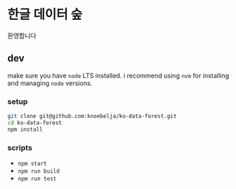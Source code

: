 # 한글 데이터 숲

환영합니다

## dev

make sure you have `node` LTS installed. i recommend using `nvm` for installing and managing `node` versions.

### setup
```bash
git clone git@github.com:knoebelja/ko-data-forest.git
cd ko-data-forest
npm install
```

### scripts
- `npm start`
- `npm run build`
- `npm run test`